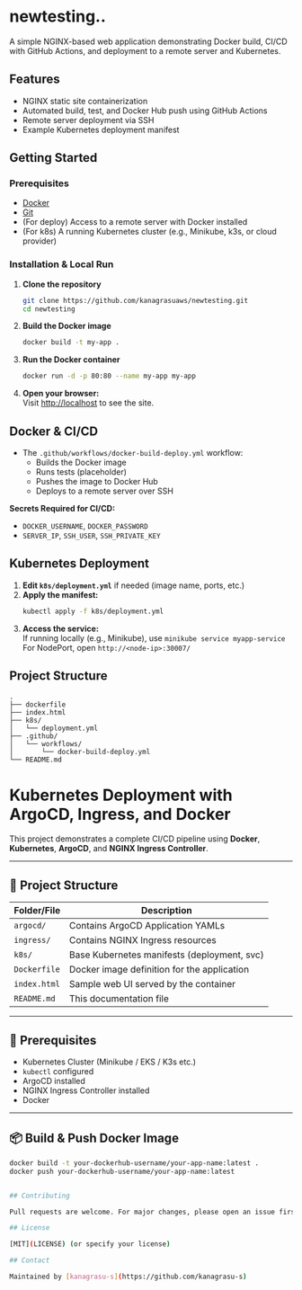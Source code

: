 # newtesting..

A simple NGINX-based web application demonstrating Docker build, CI/CD with GitHub Actions, and deployment to a remote server and Kubernetes.

## Features

- NGINX static site containerization
- Automated build, test, and Docker Hub push using GitHub Actions
- Remote server deployment via SSH
- Example Kubernetes deployment manifest

## Getting Started

### Prerequisites

- [Docker](https://docs.docker.com/get-docker/)
- [Git](https://git-scm.com/)
- (For deploy) Access to a remote server with Docker installed
- (For k8s) A running Kubernetes cluster (e.g., Minikube, k3s, or cloud provider)

### Installation & Local Run

1. **Clone the repository**
    ```sh
    git clone https://github.com/kanagrasuaws/newtesting.git
    cd newtesting
    ```

2. **Build the Docker image**
    ```sh
    docker build -t my-app .
    ```

3. **Run the Docker container**
    ```sh
    docker run -d -p 80:80 --name my-app my-app
    ```

4. **Open your browser:**  
   Visit [http://localhost](http://localhost) to see the site.

## Docker & CI/CD

- The `.github/workflows/docker-build-deploy.yml` workflow:
    - Builds the Docker image
    - Runs tests (placeholder)
    - Pushes the image to Docker Hub
    - Deploys to a remote server over SSH

**Secrets Required for CI/CD:**
- `DOCKER_USERNAME`, `DOCKER_PASSWORD`
- `SERVER_IP`, `SSH_USER`, `SSH_PRIVATE_KEY`

## Kubernetes Deployment

1. **Edit `k8s/deployment.yml`** if needed (image name, ports, etc.)
2. **Apply the manifest:**
    ```sh
    kubectl apply -f k8s/deployment.yml
    ```
3. **Access the service:**  
   If running locally (e.g., Minikube), use `minikube service myapp-service`  
   For NodePort, open `http://<node-ip>:30007/`

## Project Structure

```
.
├── dockerfile
├── index.html
├── k8s/
│   └── deployment.yml
├── .github/
│   └── workflows/
│       └── docker-build-deploy.yml
└── README.md
```

# Kubernetes Deployment with ArgoCD, Ingress, and Docker

This project demonstrates a complete CI/CD pipeline using **Docker**, **Kubernetes**, **ArgoCD**, and **NGINX Ingress Controller**.

---

## 🔧 Project Structure

| Folder/File              | Description                                   |
|--------------------------|-----------------------------------------------|
| `argocd/`                | Contains ArgoCD Application YAMLs             |
| `ingress/`               | Contains NGINX Ingress resources              |
| `k8s/`                   | Base Kubernetes manifests (deployment, svc)   |
| `Dockerfile`             | Docker image definition for the application   |
| `index.html`             | Sample web UI served by the container         |
| `README.md`              | This documentation file                       |

---

## 🚀 Prerequisites

- Kubernetes Cluster (Minikube / EKS / K3s etc.)
- `kubectl` configured
- ArgoCD installed
- NGINX Ingress Controller installed
- Docker

---

## 📦 Build & Push Docker Image

```bash
docker build -t your-dockerhub-username/your-app-name:latest .
docker push your-dockerhub-username/your-app-name:latest


## Contributing

Pull requests are welcome. For major changes, please open an issue first.

## License

[MIT](LICENSE) (or specify your license)

## Contact

Maintained by [kanagrasu-s](https://github.com/kanagrasu-s)
